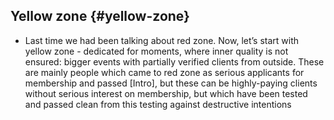 ## Yellow zone {#yellow-zone}

*   Last time we had been talking about red zone. Now, let’s start with yellow zone - dedicated for moments, where inner quality is not ensured: bigger events with partially verified clients from outside. These are mainly people which came to red zone as serious applicants for membership and passed [Intro], but these can be highly-paying clients without serious interest on membership, but which have been tested and passed clean from this testing against destructive intentions